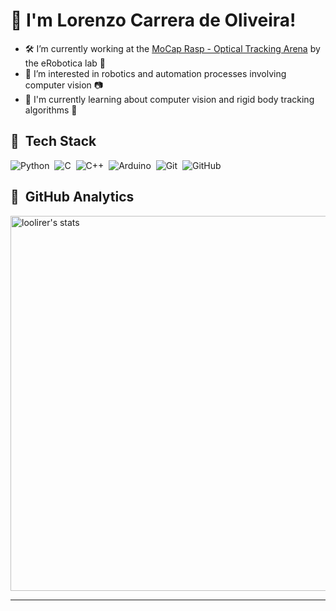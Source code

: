 # 👋 I'm Lorenzo Carrera de Oliveira!

- 🛠 I’m currently working at the [MoCap Rasp - Optical Tracking Arena](https://github.com/debOliveira/MoCapRasp) by the eRobotica lab 🦾
- 👀 I’m interested in robotics and automation processes involving computer vision 📷
- 📝 I'm currently learning about computer vision and rigid body tracking algorithms 🔎

## 💾 &nbsp;Tech Stack
![Python](https://img.shields.io/badge/-Python-05122A?style=flat&logo=python)&nbsp;
![C](https://img.shields.io/badge/-C-05122A?style=flat&logo=c)&nbsp;
![C++](https://img.shields.io/badge/-C++-05122A?style=flat&logo=c)&nbsp;
![Arduino](https://img.shields.io/badge/-Arduino-05122A?style=flat&logo=arduino)&nbsp;
![Git](https://img.shields.io/badge/-Git-05122A?style=flat&logo=git)&nbsp;
![GitHub](https://img.shields.io/badge/-GitHub-05122A?style=flat&logo=github)&nbsp;

## 🔬 &nbsp;GitHub Analytics

<div >
<img width="600em" src="https://github-readme-stats-sigma-five.vercel.app/api?username=loolirer&show_icons=true&theme=gotham" alt="loolirer's stats"/>
</div>

---
